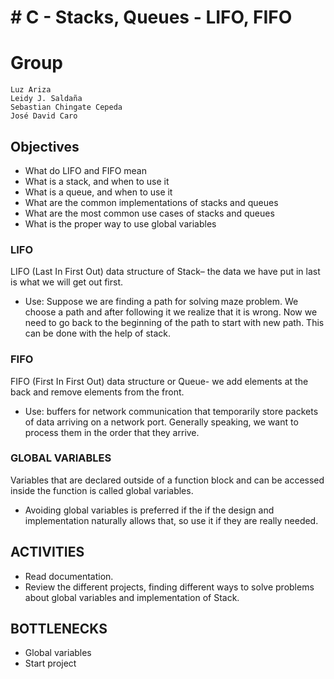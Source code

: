 # # C - Stacks, Queues - LIFO, FIFO

# Group
	Luz Ariza
	Leidy J. Saldaña
	Sebastian Chingate Cepeda
	José David Caro

## Objectives

-   What do LIFO and FIFO mean
-   What is a stack, and when to use it
-   What is a queue, and when to use it
-   What are the common implementations of stacks and queues
-   What are the most common use cases of stacks and queues
-   What is the proper way to use global variables

### LIFO
LIFO (Last In First Out) data structure of Stack– the data we have put in last is what we will get out first.

- Use: Suppose we are finding a path for solving maze problem. We choose a path and after following it we realize that it is wrong. Now we need to go back to the beginning of the path to start with new path. This can be done with the help of stack.
### FIFO
FIFO (First In First Out) data structure or Queue-  we add elements at the back and remove elements from the front. 

- Use: buffers for network communication that temporarily store packets of data arriving on a network port. Generally speaking, we want to process them in the order that they arrive.

### GLOBAL VARIABLES
Variables that are declared outside of a function block and can be accessed inside the function is called global variables.

- Avoiding global variables is preferred if the if the design and implementation naturally allows that, so use it if they are really needed.

## ACTIVITIES
- Read documentation.
- Review the different projects, finding different ways to solve problems about global variables and implementation of Stack.

## BOTTLENECKS
- Global variables
- Start project
